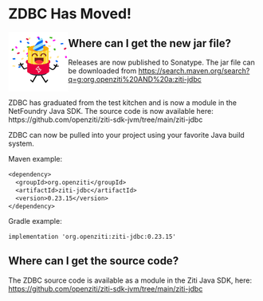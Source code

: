 # ZDBC Has Moved!
<p>
<span style="float:left">
<img src="images/ZiggyParties.png" style="float:left; vertical-align: baseline" width="120" height="120"/>
</span>
<span style="flat:right">
<p style="float:right">ZDBC has graduated from the test kitchen and is now a module in the NetFoundry Java SDK. The source code is now available here: https://github.com/openziti/ziti-sdk-jvm/tree/main/ziti-jdbc</p>
</p>

## Where can I get the new jar file?
Releases are now published to Sonatype. The jar file can be downloaded from https://search.maven.org/search?q=g:org.openziti%20AND%20a:ziti-jdbc

ZDBC can now be pulled into your project using your favorite Java build system.

Maven example:

```
<dependency>
  <groupId>org.openziti</groupId>
  <artifactId>ziti-jdbc</artifactId>
  <version>0.23.15</version>
</dependency>
```

Gradle example:
```
implementation 'org.openziti:ziti-jdbc:0.23.15'
```

## Where can I get the source code?
The ZDBC source code is available as a module in the Ziti Java SDK, here: https://github.com/openziti/ziti-sdk-jvm/tree/main/ziti-jdbc
